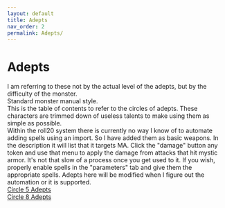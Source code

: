 ```yaml
---
layout: default
title: Adepts
nav_order: 2
permalink: Adepts/
---
```

# Adepts
I am referring to these not by the actual level of the adepts, but by the difficulty of the monster.
<br>
Standard monster manual style.
<br>
This is the table of contents to refer to the circles of adepts. These characters are trimmed down of useless talents to make using them as simple as possible. 
<br>
Within the roll20 system there is currently no way I know of to automate adding spells using an import. So I have added them as basic weapons. In the description it will list that it targets MA. Click the "damage" button any token and use that menu to apply the damage from attacks that hit mystic armor. It's not that slow of a process once you get used to it. If you wish, properly enable spells in the "parameters" tab and give them the appropriate spells. Adepts here will be modified when I figure out the automation or it is supported.
<br>
[Circle 5 Adepts](circle_five/)
<br>
[Circle 8 Adepts](circle_eight/)